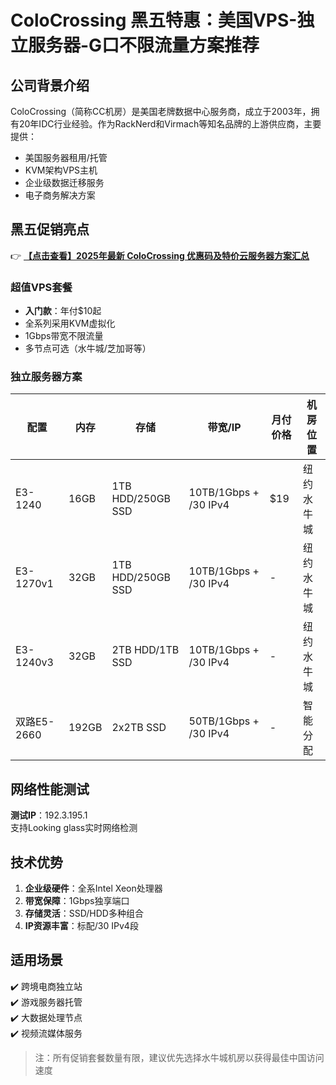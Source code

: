 # ColoCrossing 黑五特惠：美国VPS-独立服务器-G口不限流量方案推荐

## 公司背景介绍

ColoCrossing（简称CC机房）是美国老牌数据中心服务商，成立于2003年，拥有20年IDC行业经验。作为RackNerd和Virmach等知名品牌的上游供应商，主要提供：

- 美国服务器租用/托管
- KVM架构VPS主机
- 企业级数据迁移服务
- 电子商务解决方案

## 黑五促销亮点

👉 **[【点击查看】2025年最新 ColoCrossing 优惠码及特价云服务器方案汇总](https://bit.ly/ColoCrossing)**

### 超值VPS套餐
- **入门款**：年付$10起
- 全系列采用KVM虚拟化
- 1Gbps带宽不限流量
- 多节点可选（水牛城/芝加哥等）

### 独立服务器方案
| 配置 | 内存 | 存储 | 带宽/IP | 月付价格 | 机房位置 |
|------|------|------|---------|----------|----------|
| E3-1240 | 16GB | 1TB HDD/250GB SSD | 10TB/1Gbps + /30 IPv4 | $19 | 纽约水牛城 |
| E3-1270v1 | 32GB | 1TB HDD/250GB SSD | 10TB/1Gbps + /30 IPv4 | - | 纽约水牛城 |
| E3-1240v3 | 32GB | 2TB HDD/1TB SSD | 10TB/1Gbps + /30 IPv4 | - | 纽约水牛城 |
| 双路E5-2660 | 192GB | 2x2TB SSD | 50TB/1Gbps + /30 IPv4 | - | 智能分配 |

## 网络性能测试
**测试IP**：192.3.195.1  
支持Looking glass实时网络检测

## 技术优势
1. **企业级硬件**：全系Intel Xeon处理器
2. **带宽保障**：1Gbps独享端口
3. **存储灵活**：SSD/HDD多种组合
4. **IP资源丰富**：标配/30 IPv4段

## 适用场景
✔️ 跨境电商独立站  
✔️ 游戏服务器托管  
✔️ 大数据处理节点  
✔️ 视频流媒体服务  

> 注：所有促销套餐数量有限，建议优先选择水牛城机房以获得最佳中国访问速度
